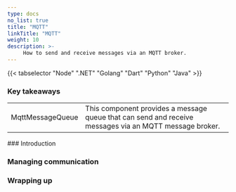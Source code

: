 ```yaml
---
type: docs
no_list: true
title: "MQTT"
linkTitle: "MQTT"
weight: 10
description: >-
     How to send and receive messages via an MQTT broker.
---
```


{{< tabselector "Node" ".NET" "Golang" "Dart" "Python" "Java" >}}

### Key takeaways
<table class="full-width-table">
  <tr>
    <td>MqttMessageQueue</td>
    <td>This component provides a message queue that can send and receive messages via an MQTT message broker.</td>
  </tr>
 </table>
### Introduction

### Managing communication

### Wrapping up

